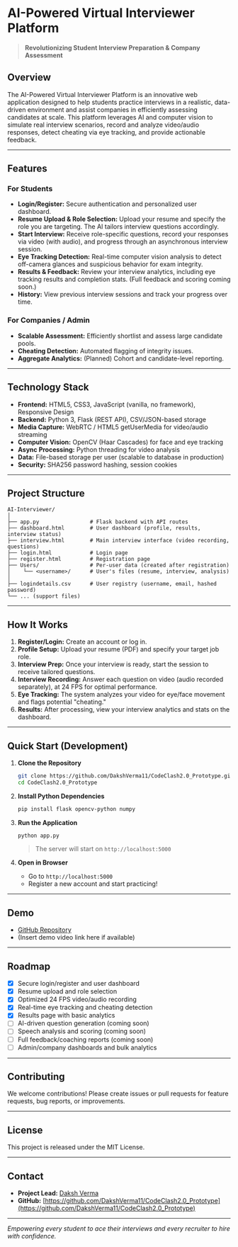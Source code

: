 
# AI-Powered Virtual Interviewer Platform

> **Revolutionizing Student Interview Preparation & Company Assessment**

## Overview

The AI-Powered Virtual Interviewer Platform is an innovative web application designed to help students practice interviews in a realistic, data-driven environment and assist companies in efficiently assessing candidates at scale. This platform leverages AI and computer vision to simulate real interview scenarios, record and analyze video/audio responses, detect cheating via eye tracking, and provide actionable feedback.

---

## Features

### For Students

- **Login/Register:** Secure authentication and personalized user dashboard.
- **Resume Upload & Role Selection:** Upload your resume and specify the role you are targeting. The AI tailors interview questions accordingly.
- **Start Interview:** Receive role-specific questions, record your responses via video (with audio), and progress through an asynchronous interview session.
- **Eye Tracking Detection:** Real-time computer vision analysis to detect off-camera glances and suspicious behavior for exam integrity.
- **Results & Feedback:** Review your interview analytics, including eye tracking results and completion stats. (Full feedback and scoring coming soon.)
- **History:** View previous interview sessions and track your progress over time.

### For Companies / Admin

- **Scalable Assessment:** Efficiently shortlist and assess large candidate pools.
- **Cheating Detection:** Automated flagging of integrity issues.
- **Aggregate Analytics:** (Planned) Cohort and candidate-level reporting.

---

## Technology Stack

- **Frontend:** HTML5, CSS3, JavaScript (vanilla, no framework), Responsive Design
- **Backend:** Python 3, Flask (REST API), CSV/JSON-based storage
- **Media Capture:** WebRTC / HTML5 getUserMedia for video/audio streaming
- **Computer Vision:** OpenCV (Haar Cascades) for face and eye tracking
- **Async Processing:** Python threading for video analysis
- **Data:** File-based storage per user (scalable to database in production)
- **Security:** SHA256 password hashing, session cookies

---

## Project Structure

```
AI-Interviewer/
│
├── app.py                # Flask backend with API routes
├── dashboard.html        # User dashboard (profile, results, interview status)
├── interview.html        # Main interview interface (video recording, questions)
├── login.html            # Login page
├── register.html         # Registration page
├── Users/                # Per-user data (created after registration)
│    └── <username>/      # User's files (resume, interview, analysis)
│
├── logindetails.csv      # User registry (username, email, hashed password)
└── ... (support files)
```

---

## How It Works

1. **Register/Login:** Create an account or log in.
2. **Profile Setup:** Upload your resume (PDF) and specify your target job role.
3. **Interview Prep:** Once your interview is ready, start the session to receive tailored questions.
4. **Interview Recording:** Answer each question on video (audio recorded separately), at 24 FPS for optimal performance.
5. **Eye Tracking:** The system analyzes your video for eye/face movement and flags potential "cheating."
6. **Results:** After processing, view your interview analytics and stats on the dashboard.

---

## Quick Start (Development)

1. **Clone the Repository**
   ```bash
   git clone https://github.com/DakshVerma11/CodeClash2.0_Prototype.git
   cd CodeClash2.0_Prototype
   ```

2. **Install Python Dependencies**
   ```bash
   pip install flask opencv-python numpy
   ```

3. **Run the Application**
   ```bash
   python app.py
   ```
   > The server will start on `http://localhost:5000`

4. **Open in Browser**
   - Go to `http://localhost:5000`
   - Register a new account and start practicing!

---

## Demo

- [GitHub Repository](https://github.com/DakshVerma11/CodeClash2.0_Prototype)
- (Insert demo video link here if available)

---

## Roadmap

- [x] Secure login/register and user dashboard
- [x] Resume upload and role selection
- [x] Optimized 24 FPS video/audio recording
- [x] Real-time eye tracking and cheating detection
- [x] Results page with basic analytics
- [ ] AI-driven question generation (coming soon)
- [ ] Speech analysis and scoring (coming soon)
- [ ] Full feedback/coaching reports (coming soon)
- [ ] Admin/company dashboards and bulk analytics

---

## Contributing

We welcome contributions! Please create issues or pull requests for feature requests, bug reports, or improvements.

---

## License

This project is released under the MIT License.

---

## Contact

- **Project Lead:** [Daksh Verma](https://github.com/DakshVerma11)
- **GitHub:** [https://github.com/DakshVerma11/CodeClash2.0_Prototype](https://github.com/DakshVerma11/CodeClash2.0_Prototype)

---

*Empowering every student to ace their interviews and every recruiter to hire with confidence.*
